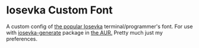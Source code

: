 # Iosevka Custom Font

A custom config of [the popular Iosevka](https://github.com/be5invis/Iosevka/) terminal/programmer's font. For use with [iosevka-generate](https://github.com/OJFord/iosevka-generate/) package in [the AUR.](https://aur.archlinux.org/) Pretty much just my preferences.
